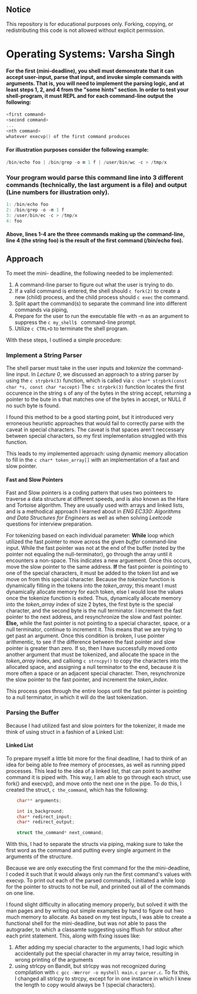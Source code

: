 ## Notice
This repository is for educational purposes only. Forking, copying, or redistributing this code is not allowed without explicit permission.

# Operating Systems: Varsha Singh
#### For the first (mini-deadline),  you shell must demonstrate that it can accept user-input, parse that input, and invoke simple commands with arguments. That is, you will need to implement the parsing logic, and at least steps 1, 2, and 4 from the "some hints" section. In order to test your shell-program, it must REPL and for each command-line output the following:
```c
<first command>
<second command>
...
<nth command>
whatever execvp() of the first command produces
```
#### For illustration purposes consider the following example:
```c
/bin/echo foo | /bin/grep -o m 1 f | /user/bin/wc -c > /tmp/x
```
### Your program would parse this command line into 3 different commands (technically, the last argument is a file) and output (Line numbers for illustration only).
```c
1: /bin/echo foo
2: /bin/grep -o -m 1 f
3: /user/bin/ec -c > /tmp/x
4: foo
```
#### Above, lines 1-4 are the three commands making up the command-line, line 4 (the string foo) is the result of the first command (/bin/echo foo).

## Approach
To meet the mini- deadline, the following needed to be implemented:
1. A command-line parser to figure out what the user is trying to do.
2. If a valid command is entered, the shell should ```c fork(2)``` to create a new (child) process, and the child process should ```c exec``` the command.
3. Split apart the command(s) to separate the command line into different commands via piping,
4. Prepare for the user to run the executable file with -n as an argument to suppress the ```c my_shell$ ``` command-line prompt.
5. Utilize ```c CTRL+D``` to terminate the shell program.

With these steps, I outlined a simple procedure:
### __Implement a String Parser__
The shell parser must take in the user inputs and *tokenize* the command-line input.
In *Lecture 0*, we discussed an approach to a string parser by using the ```c strpbrk(3)``` function, which is called via ```c char* strpbrk(const char *s, const char *accept)``` The ```c strpbrk(3)``` function locates the first occurence in the string s of any of the bytes in the string accept, returning a pointer to the bute in s that matches one of the bytes in accept, or NULL if no such byte is found.

I found this method to be a good starting point, but it introduced very erroneous heuristic approaches that would fail to correctly parse with the caveat in special characters. The caveat is that spaces aren't neccessary between special characters, so my first implementation struggled with this function.

This leads to my implemented approach: using dynamic memory allocation to fill in the ```c char* token_array[]``` with an implementation of a fast and slow pointer.
#### __Fast and Slow Pointers__
Fast and Slow pointers is a coding pattern that uses two pointeers to traverse a data structure at different speeds, and is also known as the Hare and Tortoise algorithm. They are usually used with arrays and linked lists, and is a methodical approach I learned about in *ENG EC330: Algorithms and Data Structures for Engineers* as well as when solving *Leetcode* questions for interview preparation.

For tokenizing based on each individual parameter:
__While__ loop which utilized the fast pointer to move across the given *buffer* command-line input. While the fast pointer was not at the end of the buffer (noted by the pointer not equaling the null-terminator), go through the array until it encounters a non-space. This indicates a new arguement. Once this occurs, move the slow pointer to the same address.
__If__ the fast pointer is pointing to one of the special characters, it must be added to the token list and we move on from this special character. Because the *tokenize* function is dynamically filling in the tokens into the *token_array*, this meant I must dynamically allocate memory for each token, else I would lose the values once the tokenize function is exited.
Thus, dynamically allocate memory into the *token_array* index of size 2 bytes, the first byte is the special character, and the second byte is the null terminator. I increment the fast pointer to the next address, and resynchronize the slow and fast pointer. 
__Else,__ while the fast pointer is not pointing to a special character, space, or a null terminator, continue to increment it. This means that we are trying to get past an argument. Once this condition is broken, I use pointer arithmentic, to see if the difference between the fast pointer and slow pointer is greater than zero. If so, then I have successfully moved onto another argument that must be tokenized, and allocate the space in the *token_array* index, and calliong ```c strncpy()``` to copy the characters into the allocated space, and assigning a null terminator to the end, because it is more often a space or an adjacent special character. Then, resynchronize the slow pointer to the fast pointer, and increment the *token_index*.

This process goes through the entire loops until the fast pointer is pointing to a null terminator, in which it will do the last tokenization.

### __Parsing the Buffer__
Because I had utilized fast and slow pointers for the tokenizer, it made me think of using struct in a fashion of a Linked List:
#### __Linked List__
To prepare myself a little bit more for the final deadline, I had to think of an idea for being able to free memory of processes, as well as running piped processes. This lead to the idea of a linked list, that can point to another command it is piped with. This way, I am able to go through each struct, use fork() and execvp(), and move onto the next one in the pipe.
To do this, I created the struct, ```c the_command```, which has the following:
```c  char* command;
    char** arguments;

    int is_background;
    char* redirect_input;
    char* redirect_output;

    struct the_command* next_command;
```
With this, I had to separate the structs via piping, making sure to take the first word as the command and putting every single argument in the arguments of the structure.

Because we are only executing the first command for the the mini-deadline, I coded it such that it would always only run the first command's values with execvp. To print out each of the parsed commands, I initiated a while loop for the pointer to structs to not be null, and prinited out all of the commands on one line.

I found slight difficulty in allocating memory properly, but solved it with the man pages and by writing out simple examples by hand to figure out hwo much memory to allocate. As based on my test inputs, I was able to create a functional shell for the mini-deadline, but was not able to pass the autograder, to which a classamte suggesting using fflush for stdout after each print statement. This, along with fixing issues like:
1. After adding my special character to the arguments, I had logic which accidentally put the special character in my array twice, resulting in wrong printing of the arguments
2. using strlcpy on Bandit, but strlcpy was not recognized during compilation with ```c gcc -Werror -o myshell main.c parser.c```. To fix this, I changed all strlcpy to strcpy, except for in one instance in which I knew the length to copy would always be 1 (special characters).
